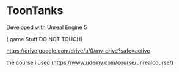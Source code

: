 # ToonTanks

Developed with Unreal Engine 5



( game Stuff DO NOT TOUCH) 

https://drive.google.com/drive/u/0/my-drive?safe=active





the course i used (https://www.udemy.com/course/unrealcourse/)




